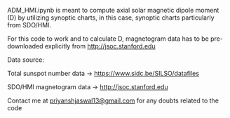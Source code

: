 ADM_HMI.ipynb is meant to compute axial solar magnetic dipole moment (D) by utilizing synoptic charts, in this case, synoptic charts particularly from SDO/HMI.

For this code to work and to calculate D, magnetogram data has to be pre-downloaded explicitly from http://jsoc.stanford.edu

Data source: 

Total sunspot number data -> https://www.sidc.be/SILSO/datafiles

SDO/HMI magnetogram data  -> http://jsoc.stanford.edu

Contact me at priyanshjaswal13@gmail.com for any doubts related to the code
